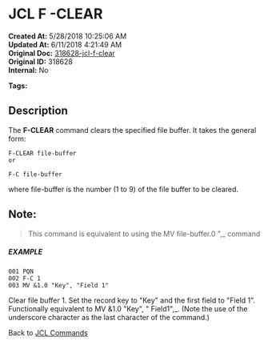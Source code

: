 # JCL F -CLEAR

**Created At:** 5/28/2018 10:25:06 AM  
**Updated At:** 6/11/2018 4:21:49 AM  
**Original Doc:** [318628-jcl-f-clear](https://docs.jbase.com/45792-jcl/318628-jcl-f-clear)  
**Original ID:** 318628  
**Internal:** No  

**Tags:**
<badge text='file' vertical='middle' />
<badge text='buffer' vertical='middle' />
<badge text='jcl' vertical='middle' />

## Description 

The **F-CLEAR** command clears the specified file buffer. It takes the general form:

```
F-CLEAR file-buffer
or
```

```
F-C file-buffer
```

where file-buffer is the number (1 to 9) of the file buffer to be cleared.



## Note: 


> This command is equivalent to using the MV file-buffer.0 ",\_ command




##### EXAMPLE

```
001 PQN
002 F-C 1
003 MV &1.0 "Key", "Field 1"
```

Clear file buffer 1. Set the record key to "Key" and the first field to "Field 1". Functionally equivalent to MV &1.0 "Key", " Field1",\_. (Note the use of the underscore character as the last character of the command.)



Back to [JCL Commands](./../jcl-commands)
